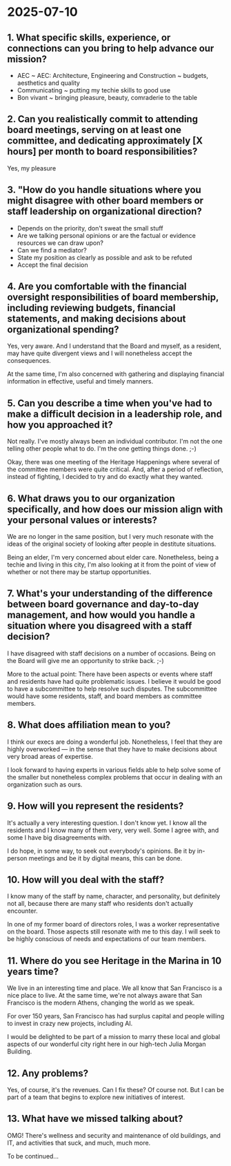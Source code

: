# 2025-07-10

## 1. What specific skills, experience, or connections can you bring to help advance our mission?

* AEC ~ AEC: Architecture, Engineering and Construction ~ budgets, aesthetics and quality
* Communicating ~ putting my techie skills to good use
* Bon vivant ~ bringing pleasure, beauty, comraderie to the table

## 2. Can you realistically commit to attending board meetings, serving on at least one committee, and dedicating approximately [X hours] per month to board responsibilities?

Yes, my pleasure

## 3. "How do you handle situations where you might disagree with other board members or staff leadership on organizational direction?

* Depends on the priority, don't sweat the small stuff
* Are we talking personal opinions or are the factual or evidence resources we can draw upon?
* Can we find a mediator?
* State my position as clearly as possible and ask to be refuted
* Accept the final decision

## 4. Are you comfortable with the financial oversight responsibilities of board membership, including reviewing budgets, financial statements, and making decisions about organizational spending?

Yes, very aware. And I understand that the Board and myself, as a resident, may have quite divergent views and I will nonetheless accept the consequences.

At the same time, I'm also concerned with gathering and displaying financial information in effective, useful and timely manners.

## 5. Can you describe a time when you've had to make a difficult decision in a leadership role, and how you approached it?

Not really. I've mostly always been an individual contributor. I'm not the one telling other people what to do. I'm the one getting things done. ;-)

Okay, there was one meeting of the Heritage Happenings where several of the committee members were quite critical. And, after a period of reflection, instead of fighting, I decided to try and do exactly what they wanted.

## 6. What draws you to our organization specifically, and how does our mission align with your personal values or interests?

We are no longer in the same position, but I very much resonate with the ideas of the original society of looking after people in destitute situations.

Being an elder, I'm very concerned about elder care. Nonetheless, being a techie and living in this city, I'm also looking at it from the point of view of whether or not there may be startup opportunities.

## 7. What's your understanding of the difference between board governance and day-to-day management, and how would you handle a situation where you disagreed with a staff decision?

I have disagreed with staff decisions on a number of occasions. Being on the Board will give me an opportunity to strike back. ;-)

More to the actual point: There have been aspects or events where staff and residents have had quite problematic issues. I believe it would be good to have a subcommittee to help resolve such disputes. The subcommittee would have some residents, staff, and board members as committee members.

## 8. What does affiliation mean to you?

I think our execs are doing a wonderful job. Nonetheless, I feel that they are highly overworked — in the sense that they have to make decisions about very broad areas of expertise.

I look forward to having experts in various fields able to help solve some of the smaller but nonetheless complex problems that occur in dealing with an organization such as ours.

## 9. How will you represent the residents?

It's actually a very interesting question. I don't know yet. I know all the residents and I know many of them very, very well. Some I agree with, and some I have big disagreements with.

I do hope, in some way, to seek out everybody's opinions. Be it by in-person meetings and be it by digital means, this can be done.

## 10. How will you deal with the staff?

I know many of the staff by name, character, and personality, but definitely not all, because there are many staff who residents don't actually encounter.

In one of my former board of directors roles, I was a worker representative on the board. Those aspects still resonate with me to this day. I will seek to be highly conscious of needs and expectations of our team members.

## 11. Where do you see Heritage in the Marina in 10 years time?

We live in an interesting time and place. We all know that San Francisco is a nice place to live. At the same time, we're not always aware that San Francisco is the modern Athens, changing the world as we speak.

For over 150 years, San Francisco has had surplus capital and people willing to invest in crazy new projects, including AI.

I would be delighted to be part of a mission to marry these local and global aspects of our wonderful city right here in our high-tech Julia Morgan Building.

## 12. Any problems?

Yes, of course, it's the revenues. Can I fix these? Of course not. But I can be part of a team that begins to explore new initiatives of interest.

## 13. What have we missed talking about?

OMG! There's wellness and security and maintenance of old buildings, and IT, and activities that suck, and much, much more.

To be continued...
